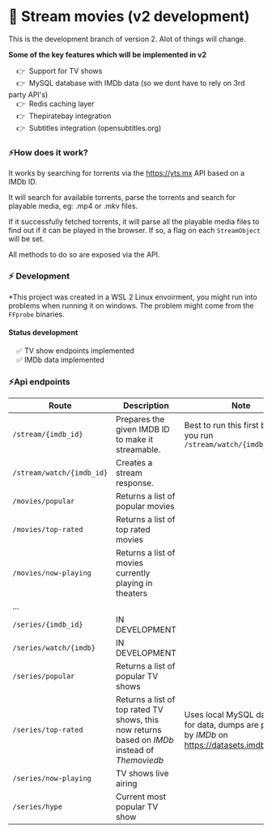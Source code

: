 # 🍭 Stream movies (v2 development) 

This is the development branch of version 2. Alot of things will change.

**Some of the key features which will be implemented in v2**

&nbsp;&nbsp;&nbsp;&nbsp;👉 &nbsp;Support for TV shows    
&nbsp;&nbsp;&nbsp;&nbsp;👉 &nbsp;MySQL database with IMDb data (so we dont have to rely on 3rd party API's)    
&nbsp;&nbsp;&nbsp;&nbsp;👉 &nbsp;Redis caching layer    
&nbsp;&nbsp;&nbsp;&nbsp;👉 &nbsp;Thepiratebay integration    
&nbsp;&nbsp;&nbsp;&nbsp;👉 &nbsp;Subtitles integration (opensubtitles.org)    

### ⚡How does it work?

It works by searching for torrents via the https://yts.mx API based on a IMDb ID.

It will search for available torrents, parse the torrents and search for playable media, eg: .mp4 or .mkv files.

If it successfully fetched torrents, it will parse all the playable media files to find out if it can be played in the browser. If so, a flag on each `StreamObject` will be set.

All methods to do so are exposed via the API.

### ⚡ Development

*This project was created in a WSL 2 Linux envoirment, you might run into problems when running it on windows. The problem might come from the `FFprobe` binaries.

#### Status development
&nbsp;&nbsp;&nbsp;&nbsp;✅ TV show endpoints implemented    
&nbsp;&nbsp;&nbsp;&nbsp;✅ IMDb data implemented

### ⚡Api endpoints

| Route                     | Description                                                                                    | Note                                                                                             |
| ------------------------- | ---------------------------------------------------------------------------------------------- | ------------------------------------------------------------------------------------------------ |
| `/stream/{imdb_id}`       | Prepares the given IMDB ID to make it streamable.                                              | Best to run this first before you run `/stream/watch/{imdb_id}`                                  |
| `/stream/watch/{imdb_id}` | Creates a stream response.                                                                     |
| `/movies/popular`         | Returns a list of popular movies                                                               |                                                                                                  |
| `/movies/top-rated`       | Returns a list of top rated movies                                                             |                                                                                                  |
| `/movies/now-playing`     | Returns a list of movies currently playing in theaters                                         |                                                                                                  |
| ...                       |                                                                                                |                                                                                                  |
| `/series/{imdb_id}`       | IN DEVELOPMENT                                                                                 |                                                                                                  |
| `/series/watch/{imdb}`    | IN DEVELOPMENT                                                                                 |                                                                                                  |
| `/series/popular`         | Returns a list of popular TV shows                                                             |                                                                                                  |
| `/series/top-rated`       | Returns a list of top rated TV shows, this now returns based on *IMDb* instead of *Themoviedb* | Uses local MySQL database for data, dumps are provided by *IMDb* on https://datasets.imdbws.com/ |
| `/series/now-playing`     | TV shows live airing                                                                           |                                                                                                  |
| `/series/hype`            | Current most popular TV show                                                                   |                                                                                                  |
